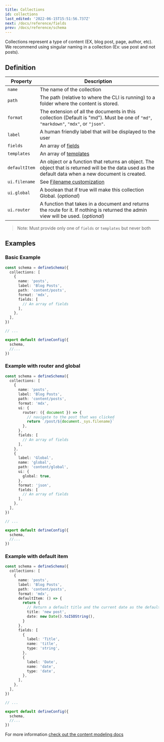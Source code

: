 ```yaml
---
title: Collections
id: collections
last_edited: '2022-06-15T15:51:56.737Z'
next: /docs/reference/fields
prev: /docs/reference/schema
---
```


Collections represent a type of content (EX, blog post, page, author, etc). We recommend using singular naming in a collection (Ex: use post and not posts).

## Definition

| Property      | Description                                                                                                                                           |
| ------------- | ----------------------------------------------------------------------------------------------------------------------------------------------------- |
| `name`        | The name of the collection                                                                                                                            |
| `path`        | The path (relative to where the CLI is running) to a folder where the content is stored.                                                              |
| `format`      | The extension of all the documents in this collection (Default is "md"). Must be one of `"md"`, `"markdown"`, `"mdx"`, or `"json"`.                   |
| `label`       | A human friendly label that will be displayed to the user                                                                                             |
| `fields`      | An array of [fields](/docs/reference/fields/)                                                                                                         |
| `templates`   | An array of [templates](/docs/reference/templates/)                                                                                                   |
| `defaultItem` | An object or a function that returns an object. The object that is returned will be the data used as the default data when a new document is created. |
| `ui.filename` | See [Filename customization](/docs/extending-tina/filename-customization/)                                                                            |
| `ui.global`   | A boolean that if true will make this collection Global. (_optional_)                                                                                 |
| `ui.router`   | A function that takes in a document and returns the route for it. If nothing is returned the admin view will be used. (_optional_)                    |

> Note: Must provide only one of `fields` or `templates` but never both

## Examples

### Basic Example

```ts
const schema = defineSchema({
  collections: [
    {
      name: 'posts',
      label: 'Blog Posts',
      path: 'content/posts',
      format: 'mdx',
      fields: [
        // An array of fields
      ],
    },
  ],
})

// ...

export default defineConfig({
  schema,
  //...
})
```

### Example with router and global

```ts
const schema = defineSchema({
  collections: [
    {
      name: 'posts',
      label: 'Blog Posts',
      path: 'content/posts',
      format: 'mdx',
      ui: {
        router: ({ document }) => {
          // navigate to the post that was clicked
          return `/post/${document._sys.filename}`
        },
      },
      fields: [
        // An array of fields
      ],
    },
    {
      label: 'Global',
      name: 'global',
      path: 'content/global',
      ui: {
        global: true,
      },
      format: 'json',
      fields: [
        // An array of fields
      ],
    },
  ],
})

// ...

export default defineConfig({
  schema,
  //...
})
```

### Example with default item

```ts
const schema = defineSchema({
  collections: [
    {
      name: 'posts',
      label: 'Blog Posts',
      path: 'content/posts',
      format: 'mdx',
      defaultItem: () => {
        return {
          // Return a default title and the current date as the default date
          title: 'new post',
          date: new Date().toISOString(),
        }
      },
      fields: [
        {
          label: 'Title',
          name: 'title',
          type: 'string',
        },
        {
          label: 'Date',
          name: 'date',
          type: 'date',
        },
      ],
    },
  ],
})

// ...

export default defineConfig({
  schema,
  //...
})
```

For more information [check out the content modeling docs](/docs/schema/)
